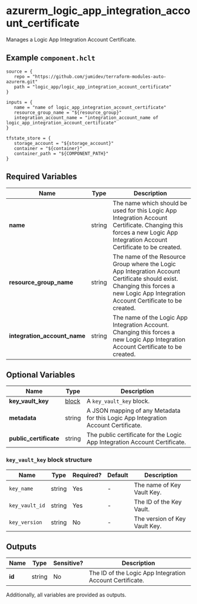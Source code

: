 # azurerm_logic_app_integration_account_certificate

Manages a Logic App Integration Account Certificate.

## Example `component.hclt`

```hcl
source = {
   repo = "https://github.com/jumidev/terraform-modules-auto-azurerm.git" 
   path = "logic_app/logic_app_integration_account_certificate" 
}

inputs = {
   name = "name of logic_app_integration_account_certificate" 
   resource_group_name = "${resource_group}" 
   integration_account_name = "integration_account_name of logic_app_integration_account_certificate" 
}

tfstate_store = {
   storage_account = "${storage_account}" 
   container = "${container}" 
   container_path = "${COMPONENT_PATH}" 
}

```

## Required Variables

| Name | Type |  Description |
| ---- | --------- |  ----------- |
| **name** | string |  The name which should be used for this Logic App Integration Account Certificate. Changing this forces a new Logic App Integration Account Certificate to be created. | 
| **resource_group_name** | string |  The name of the Resource Group where the Logic App Integration Account Certificate should exist. Changing this forces a new Logic App Integration Account Certificate to be created. | 
| **integration_account_name** | string |  The name of the Logic App Integration Account. Changing this forces a new Logic App Integration Account Certificate to be created. | 

## Optional Variables

| Name | Type |  Description |
| ---- | --------- |  ----------- |
| **key_vault_key** | [block](#key_vault_key-block-structure) |  A `key_vault_key` block. | 
| **metadata** | string |  A JSON mapping of any Metadata for this Logic App Integration Account Certificate. | 
| **public_certificate** | string |  The public certificate for the Logic App Integration Account Certificate. | 

### `key_vault_key` block structure

| Name | Type | Required? | Default | Description |
| ---- | ---- | --------- | ------- | ----------- |
| `key_name` | string | Yes | - | The name of Key Vault Key. |
| `key_vault_id` | string | Yes | - | The ID of the Key Vault. |
| `key_version` | string | No | - | The version of Key Vault Key. |



## Outputs

| Name | Type | Sensitive? | Description |
| ---- | ---- | --------- | --------- |
| **id** | string | No  | The ID of the Logic App Integration Account Certificate. | 

Additionally, all variables are provided as outputs.
